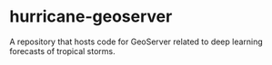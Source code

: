 # hurricane-geoserver
A repository that hosts code for GeoServer related to deep learning forecasts of tropical storms.

